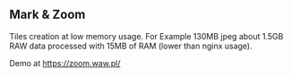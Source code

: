 Mark & Zoom 
-----------

Tiles creation at low memory usage. 
For Example 130MB jpeg about 1.5GB RAW data processed with 15MB of RAM (lower than nginx usage).

Demo at https://zoom.waw.pl/

